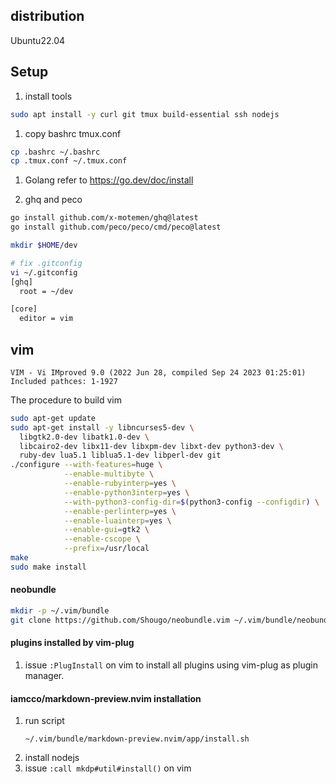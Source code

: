 ## distribution

Ubuntu22.04

## Setup

1. install tools

``` bash
sudo apt install -y curl git tmux build-essential ssh nodejs
```

1. copy bashrc tmux.conf
``` bash
cp .bashrc ~/.bashrc
cp .tmux.conf ~/.tmux.conf
```

1. Golang
refer to https://go.dev/doc/install


1. ghq and peco

``` bash
go install github.com/x-motemen/ghq@latest
go install github.com/peco/peco/cmd/peco@latest
```

``` bash
mkdir $HOME/dev

# fix .gitconfig
vi ~/.gitconfig
[ghq]
  root = ~/dev

[core]
  editor = vim
```

## vim

```
VIM - Vi IMproved 9.0 (2022 Jun 28, compiled Sep 24 2023 01:25:01)
Included pathces: 1-1927
```

The procedure to build vim
``` bash
sudo apt-get update
sudo apt-get install -y libncurses5-dev \
  libgtk2.0-dev libatk1.0-dev \
  libcairo2-dev libx11-dev libxpm-dev libxt-dev python3-dev \
  ruby-dev lua5.1 liblua5.1-dev libperl-dev git
./configure --with-features=huge \
            --enable-multibyte \
            --enable-rubyinterp=yes \
            --enable-python3interp=yes \
            --with-python3-config-dir=$(python3-config --configdir) \
            --enable-perlinterp=yes \
            --enable-luainterp=yes \
            --enable-gui=gtk2 \
            --enable-cscope \
            --prefix=/usr/local
make
sudo make install
```

#### neobundle
``` bash
mkdir -p ~/.vim/bundle
git clone https://github.com/Shougo/neobundle.vim ~/.vim/bundle/neobundle.vim
```

#### plugins installed by vim-plug

1. issue ``:PlugInstall`` on vim to install all plugins using vim-plug as plugin manager.

#### iamcco/markdown-preview.nvim installation

1. run script
    ```
    ~/.vim/bundle/markdown-preview.nvim/app/install.sh
    ```
1. install nodejs
1. issue ``:call mkdp#util#install()`` on vim
